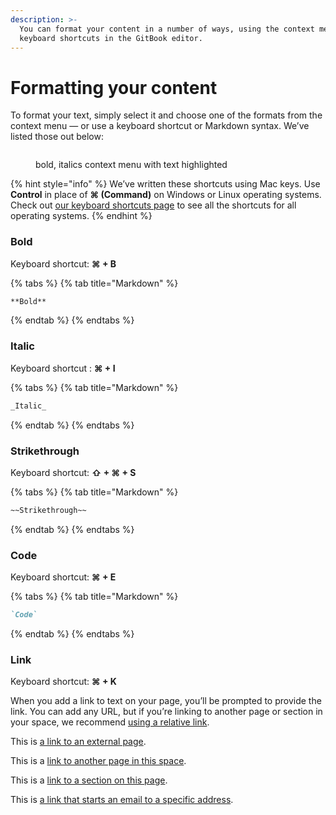 ```yaml
---
description: >-
  You can format your content in a number of ways, using the context menu or
  keyboard shortcuts in the GitBook editor.
---
```


# Formatting your content

To format your text, simply select it and choose one of the formats from the context menu — or use a keyboard shortcut or Markdown syntax. We’ve listed those out below:

<figure><img src="../../.gitbook/assets/editor-format.png" alt=""><figcaption><p>bold, italics context menu with text highlighted</p></figcaption></figure>

{% hint style="info" %}
We’ve written these shortcuts using Mac keys. Use **Control** in place of **⌘ (Command)** on Windows or Linux operating systems. Check out [our keyboard shortcuts page](../help-and-faq/keyboard-shortcuts.md) to see all the shortcuts for all operating systems.
{% endhint %}

### Bold

Keyboard shortcut: **⌘ + B**

{% tabs %}
{% tab title="Markdown" %}
```markdown
**Bold**
```
{% endtab %}
{% endtabs %}

### Italic

Keyboard shortcut : **⌘ + I**

{% tabs %}
{% tab title="Markdown" %}
```markdown
_Italic_
```
{% endtab %}
{% endtabs %}

### Strikethrough

Keyboard shortcut: **⇧ + ⌘ + S**

{% tabs %}
{% tab title="Markdown" %}
```markdown
~~Strikethrough~~
```
{% endtab %}
{% endtabs %}

### Code

Keyboard shortcut: **⌘ + E**

{% tabs %}
{% tab title="Markdown" %}
```markdown
`Code`
```
{% endtab %}
{% endtabs %}

### Link

Keyboard shortcut: **⌘ + K**

When you add a link to text on your page, you’ll be prompted to provide the link. You can add any URL, but if you’re linking to another page or section in your space, we recommend [using a relative link](inline.md#relative-links).

This is [a link to an external page](https://www.gitbook.com).

This is a [link to another page in this space](../blocks/).

This is a [link to a section on this page](formatting.md#code).

This is [a link that starts an email to a specific address](mailto:support@gitbook.com).
